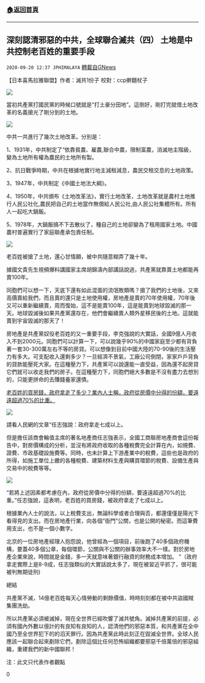 ###  [:house:返回首頁](https://github.com/ourhimalayas/txt)
---

## 深刻認清邪惡的中共，全球聯合滅共（四） 土地是中共控制老百姓的重要手段
`2020-09-20 12:37 JPHIMALAYA` [轉載自GNews](https://gnews.org/zh-hant/371565/)

【日本喜馬拉雅聯盟】作者：滅共1份子 校對：ccp擀麵杖子

![](https://s3.amazonaws.com/gnews-media-offload/wp-content/uploads/2020/09/20122011/2-35.png)

當初共產黨打國民黨的時候口號就是“打土豪分田地”。這倒好，剛打完就借土地改革的名義搶光了剛分到的土地。

![](https://s3.amazonaws.com/gnews-media-offload/wp-content/uploads/2020/09/20122140/3-34.png)

中共一共進行了幾次土地改革。分別是：

1、1931年，中共制定了“依靠貧農、雇農,聯合中農，限制富農，消滅地主階級，變為土地所有權為農民的土地所有製。

2、抗日戰爭時期，中共在根據地實行地主減租減息，農民交租交息的土地政策。

3、1947年，中共制定《中國土地法大綱》。

4、1950年，中共頒布《土地改革法》，實行土地改革，土地改革就是農村土地推行人民公社化,農民把自己的土地當作無償給人民公社,由人民公社集體所有。所有人一起吃大鍋飯。

5、1978年，大鍋飯搞不下去散伙了，種自己的土地卻變為了租用國家土地。中國農村普遍實行了家庭聯產承包責任制。

![](https://s3.amazonaws.com/gnews-media-offload/wp-content/uploads/2020/09/20122224/4-23.png)

老百姓被搶了土地，還心甘情願，被中共隨意糊弄了幾十年。

據國文貴先生視頻爆料講國家主席胡錦濤內部講話說過，共產黨就靠賣土地都能再賣100年。

同胞們可以想一下，天底下還有如此混蛋的流氓敗類嗎？搶了我們的土地後，又來高價賣給我們，而且賣的還只是土地使用權，房地產是賣的70年使用權，70年後又可以重新繼續賣，周而復始，這不是能賣100年，這是能賣到地球毀滅的那一天。地球毀滅後如果共產黨還存在，他們會繼續賣人類外星移民後的土地。這就能賣到宇宙毀滅的那天了！

房地產是共產黨奴役老百姓的又一重要手段，李克強說的大實話，全國9億人月收入不到2000元。同胞們可以計算一下，可以說幾乎90%的中國家庭至少都有背負著一套30-300萬左右不等的房貸。可以想像到目前中國大陸的70-90後的生活壓力有多大。可支配收入還剩多少？一旦經濟不景氣，工廠公司倒閉，家家戶戶背負的貸款能壓死大家。在這種壓力下，共產黨可以說還能一直受益，因為還不起房貸它們就可以收走我們的房子。在這種壓力下，同胞們絕大多數是不沒有盡力去想別的，只能更拼命的去賺錢養家還債。

[老百姓的買房錢，政府拿走了多少？業內人士稱，政府從房價中分得的份額，要遠遠超過70%的比重。](http://finance.people.com.cn/n/2012/1207/c1004-19818396.html)

![](https://s3.amazonaws.com/gnews-media-offload/wp-content/uploads/2020/09/20121627/5-13.png)

請看人民網的文章“任志強說：政府拿走七成以上。

但是擔任該商會輪值主席的著名地產商任志強表示，全國工商聯房地產商會這份報告中，對房價構成的分析，並沒有將政府收取的各種稅費完全計算在內，如規費、證費、市政基礎設施費等。同時，也未計算上下游產業中的稅費，這些也是政府的所得，如施工單位上繳的各種稅費、建築材料生產與購買環節的稅費、設備生產與交易中的稅費等等。

![](https://s3.amazonaws.com/gnews-media-offload/wp-content/uploads/2020/09/20122302/6-9.png)

“若將上述因素都考慮在內，政府從房價中分得的份額，要遠遠超過70%的比重。”任志強說，這表明，老百姓的買房錢，被政府拿走了七成以上。

根據業內人士的說法，以上稅費支出，無論科學或者合理與否，都還僅僅是陽光下看得見的支出。而在房地產行業，向各個“衙門”公關，也是公開的秘密。而這筆費用支出，也不是一個小數字。

北京的一位房地產經理人抱怨說，他曾經為一個項目，前後跑了40多個政府機構，要蓋40多個公章，每個環節，公關與不公關的辦事效率大不一樣。對於房地產企業來說，時間就是金錢，多一天就意味著銀行融資的財務成本增加。 ”（政府拿走實際上是8-9成，任志強類似的大實話說太多了，現在被習近平抓了，很可能被判無期徒刑)

總結

共產黨不滅，14億老百姓每天心情勞動的剩餘價值，時時刻刻都在被中共盜國賊集團洗劫。

所以共產黨必須被滅掉，現在全世界已經吹響了滅共號角。滅掉共產黨的前提，必須有國內外數以億計的有良知有良知的人，認清他們的邪惡本質，和共產黨在全中國乃至全世界犯下的的滔天罪行。因為共產黨此時此刻正在毀滅全世界。全球人民應該一起聯合起來剷除它們，剷除這個比任何恐怖組織都要邪惡千倍萬倍的邪惡組織，重建我們的新中國聯邦！

注：此文只代表作者觀點

0
